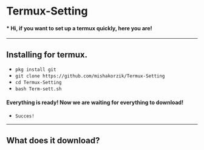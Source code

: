# Termux-Setting

#### * Hi, if you want to set up a termux quickly, here you are!
---
## Installing for termux.

* `pkg install git`
* `git clone https://github.com/mishakorzik/Termux-Setting`
* `cd Termux-Setting`
* `bash Term-sett.sh`

#### Everything is ready!  Now we are waiting for everything to download!

* `Succes!`
---

## What does it download?

